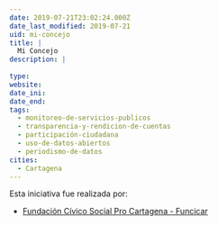 ```yaml
---
date: 2019-07-21T23:02:24.000Z
date_last_modified: 2019-07-21
uid: mi-concejo
title: |
  Mi Concejo
description: |
  
type: 
website: 
date_ini: 
date_end: 
tags:
  - monitoreo-de-servicios-publicos
  - transparencia-y-rendicion-de-cuentas
  - participación-ciudadana
  - uso-de-datos-abiertos
  - periodismo-de-datos
cities: 
  - Cartagena
---
```


Esta iniciativa fue realizada por:

- [Fundación Cívico Social Pro Cartagena - Funcicar](/organizaciones/fundacion-civico-social-pro-cartagena-funcicar)
